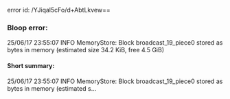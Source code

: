 error id: /YJiqal5cFo/d+AbtLkvew==
### Bloop error:

25/06/17 23:55:07 INFO MemoryStore: Block broadcast_19_piece0 stored as bytes in memory (estimated size 34.2 KiB, free 4.5 GiB)
#### Short summary: 

25/06/17 23:55:07 INFO MemoryStore: Block broadcast_19_piece0 stored as bytes in memory (estimated s...